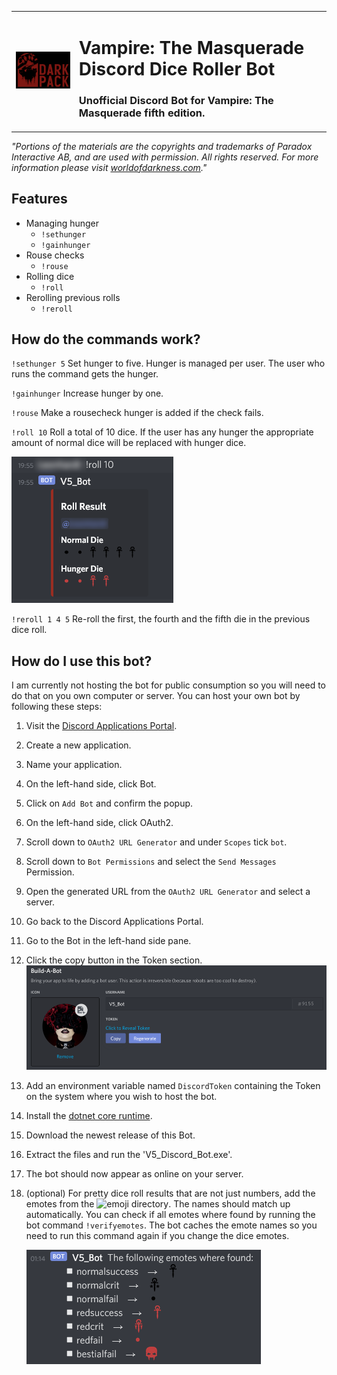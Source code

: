 <table>
<tr>
<td width="20%">
    <img src="https://github.com/LariscusObscurus/V5_Discord_Bot/raw/master/Images/darkpack_black_logo.png">
</td>
<td>
<h1>Vampire: The Masquerade Discord Dice Roller Bot</h1>
<h3>Unofficial Discord Bot for Vampire: The Masquerade fifth edition.</h3>
</td>
</tr>
</table>

*"Portions of the materials are the copyrights and trademarks of Paradox Interactive AB, and are used with permission.
All rights reserved. For more information please visit [worldofdarkness.com](https://worldofdarkness.com/)."*

## Features
- Managing hunger
    - `!sethunger`
    - `!gainhunger`
- Rouse checks
    - `!rouse`
- Rolling dice
    - `!roll` 
- Rerolling previous rolls 
    - `!reroll`

## How do the commands work?

`!sethunger 5` Set hunger to five. Hunger is managed per user. The user who runs the command gets the hunger.

`!gainhunger` Increase hunger by one.

`!rouse` Make a rousecheck hunger is added if the check fails.

`!roll 10` Roll a total of 10 dice. If the user has any hunger the appropriate amount of normal dice will be replaced with hunger dice. 

![](https://github.com/LariscusObscurus/V5_Discord_Bot/raw/master/Images/roll.png)

`!reroll 1 4 5` Re-roll the first, the fourth and the fifth die in the previous dice roll.

## How do I use this bot?
I am currently not hosting the bot for public consumption so you will need to do that on you own computer or server.
You can host your own bot by following these steps:
1. Visit the [Discord Applications Portal](https://discordapp.com/developers/applications/).
2. Create a new application.
3. Name your application.
4. On the left-hand side, click Bot.
5. Click on `Add Bot` and confirm the popup.
6. On the left-hand side, click OAuth2.
7. Scroll down to `OAuth2 URL Generator` and under `Scopes` tick `bot`.
8. Scroll down to `Bot Permissions` and select the `Send Messages` Permission.
9. Open the generated URL from the `OAuth2 URL Generator` and select a server.
10. Go back to the Discord Applications Portal.
11. Go to the Bot in the left-hand side pane.
12. Click the copy button in the Token section. <img src="https://github.com/LariscusObscurus/V5_Discord_Bot/raw/master/Images/Token.png">
13. Add an environment variable named `DiscordToken` containing the Token on the system where you wish to host the bot.
14. Install the [dotnet core runtime](https://dotnet.microsoft.com/download).
15. Download the newest release of this Bot.
16. Extract the files and run the 'V5_Discord_Bot.exe'.
17. The bot should now appear as online on your server.
18. (optional) For pretty dice roll results that are not just numbers, add the emotes from the ![emoji directory](https://github.com/LariscusObscurus/V5_Discord_Bot/tree/master/Emojis). The names should match up automatically. You can check if all emotes where found by running the bot command `!verifyemotes`. 
    The bot caches the emote names so you need to run this command again if you change the dice emotes.
    
    ![](https://github.com/LariscusObscurus/V5_Discord_Bot/raw/master/Images/verify.png)
